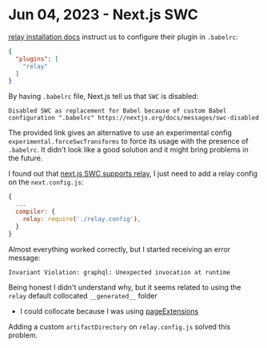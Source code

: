 # Jun 04, 2023 - Next.js SWC

[relay installation docs](https://relay.dev/docs/getting-started/installation-and-setup/#set-up-babel-plugin-relay) instruct us to configure their plugin in `.babelrc`:

```json
{
  "plugins": [
    "relay"
  ]
}
```

By having `.babelrc` file, Next.js tell us that `SWC` is disabled:

```
Disabled SWC as replacement for Babel because of custom Babel configuration ".babelrc" https://nextjs.org/docs/messages/swc-disabled
```

The provided link gives an alternative to use an experimental config `experimental.forceSwcTransforms` to force its usage with the presence of `.babelrc`. It didn't look like a good solution and it might bring problems in the future.

I found out that [next.js SWC supports relay](https://nextjs.org/docs/architecture/nextjs-compiler#relay), I just need to add a relay config on the `next.config.js`:

```js
{
  ...
  compiler: {
    relay: require('./relay.config'),
  }
}
```

Almost everything worked correctly, but I started receiving an error message:

```
Invariant Violation: graphql: Unexpected invocation at runtime
```

Being honest I didn't understand why, but it seems related to using the `relay` default collocated `__generated__` folder
- I could collocate because I was using [pageExtensions](https://nextjs.org/docs/pages/api-reference/next-config-js/pageExtensions)

Adding a custom `artifactDirectory` on `relay.config.js` solved this problem.
